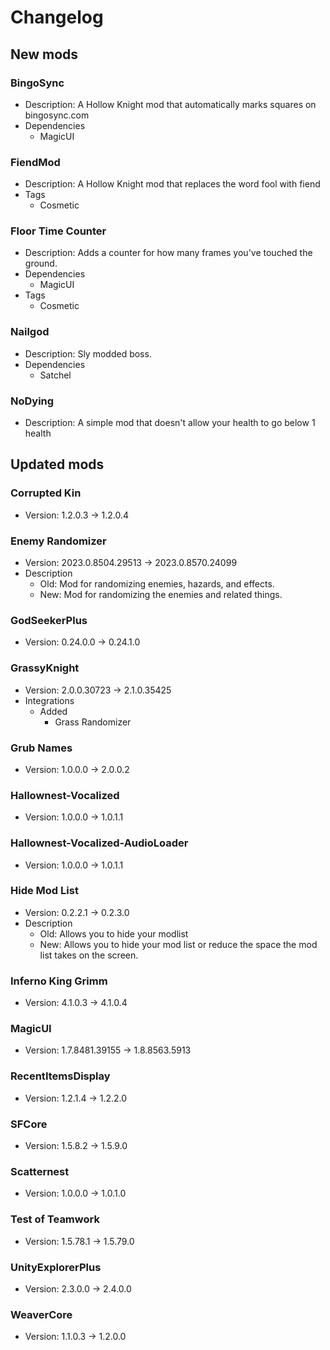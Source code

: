 # Changelog


## New mods

### BingoSync

- Description: A Hollow Knight mod that automatically marks squares on bingosync.com
- Dependencies
  + MagicUI

### FiendMod

- Description: A Hollow Knight mod that replaces the word fool with fiend
- Tags
  + Cosmetic

### Floor Time Counter

- Description: Adds a counter for how many frames you&#x27;ve touched the ground.
- Dependencies
  + MagicUI
- Tags
  + Cosmetic

### Nailgod

- Description: Sly modded boss.
- Dependencies
  + Satchel

### NoDying

- Description: A simple mod that doesn&#x27;t allow your health to go below 1 health


## Updated mods

### Corrupted Kin

- Version: 1.2.0.3 -> 1.2.0.4

### Enemy Randomizer

- Version: 2023.0.8504.29513 -> 2023.0.8570.24099
- Description
  + Old: Mod for randomizing enemies, hazards, and effects.
  + New: Mod for randomizing the enemies and related things.

### GodSeekerPlus

- Version: 0.24.0.0 -> 0.24.1.0

### GrassyKnight

- Version: 2.0.0.30723 -> 2.1.0.35425
- Integrations
  + Added
    - Grass Randomizer

### Grub Names

- Version: 1.0.0.0 -> 2.0.0.2

### Hallownest-Vocalized

- Version: 1.0.0.0 -> 1.0.1.1

### Hallownest-Vocalized-AudioLoader

- Version: 1.0.0.0 -> 1.0.1.1

### Hide Mod List

- Version: 0.2.2.1 -> 0.2.3.0
- Description
  + Old: Allows you to hide your modlist
  + New: Allows you to hide your mod list or reduce the space the mod list takes on the screen.

### Inferno King Grimm

- Version: 4.1.0.3 -> 4.1.0.4

### MagicUI

- Version: 1.7.8481.39155 -> 1.8.8563.5913

### RecentItemsDisplay

- Version: 1.2.1.4 -> 1.2.2.0

### SFCore

- Version: 1.5.8.2 -> 1.5.9.0

### Scatternest

- Version: 1.0.0.0 -> 1.0.1.0

### Test of Teamwork

- Version: 1.5.78.1 -> 1.5.79.0

### UnityExplorerPlus

- Version: 2.3.0.0 -> 2.4.0.0

### WeaverCore

- Version: 1.1.0.3 -> 1.2.0.0

